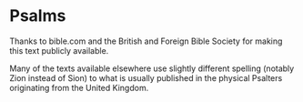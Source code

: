 # Psalms

Thanks to bible.com and the British and Foreign Bible Society for making this text publicly available.

Many of the texts available elsewhere use slightly different spelling (notably Zion instead of Sion) to what is usually published in the physical Psalters originating from the United Kingdom.

